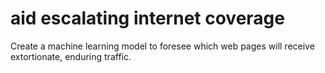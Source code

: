 # aid escalating internet coverage

Create a machine learning model to foresee which web pages will receive extortionate, enduring traffic.
